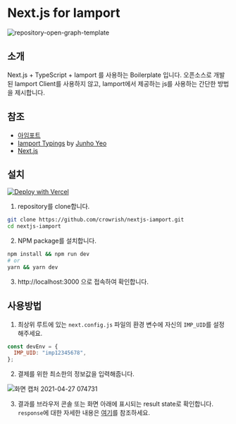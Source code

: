 # Next.js for Iamport

![repository-open-graph-template](https://user-images.githubusercontent.com/71705386/116129715-610f4d80-a705-11eb-86ca-07ef49575c8e.png)

## 소개

Next.js + TypeScript + Iamport 를 사용하는 Boilerplate 입니다. 오픈소스로 개발된 Iamport Client를 사용하지 않고, Iamport에서 제공하는 js를 사용하는 간단한 방법을 제시합니다.

## 참조

- [아임포트](https://www.iamport.kr/)
- [Iamport Typings](https://github.com/junhoyeo/iamport-typings) by [Junho Yeo](https://github.com/junhoyeo)
- [Next.js](https://nextjs.org/)

## 설치

[![Deploy with Vercel](https://vercel.com/button)](https://vercel.com/new/git/external?repository-url=https%3A%2F%2Fgithub.com%2Fcrowrish%2Fnextjs-iamport)

1. repository를 clone합니다.

```bash
git clone https://github.com/crowrish/nextjs-iamport.git
cd nextjs-iamport
```

2. NPM package를 설치합니다.

```bash
npm install && npm run dev
# or
yarn && yarn dev
```

3. http://localhost:3000 으로 접속하여 확인합니다.

## 사용방법

1. 최상위 루트에 있는 `next.config.js` 파일의 환경 변수에 자신의 `IMP_UID`를 설정해주세요.

```javascript
const devEnv = {
  IMP_UID: "imp12345678",
};
```

2. 결제를 위한 최소한의 정보값을 입력해줍니다.

![화면 캡처 2021-04-27 074731](https://user-images.githubusercontent.com/71705386/116160354-d8a4a300-a72c-11eb-9af0-469b139ba53a.png)

3. 결과를 브라우저 콘솔 또는 화면 아래에 표시되는 result state로 확인합니다. `response`에 대한 자세한 내용은 [여기](https://docs.iamport.kr/sdk/javascript-sdk?lang=ko#request_pay-rsp)를 참조하세요.
